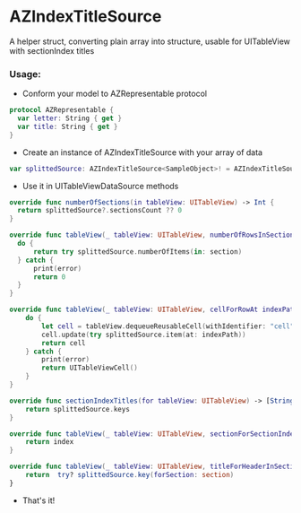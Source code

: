 # AZIndexTitleSource
A helper struct, converting plain array into structure, usable for UITableView with sectionIndex titles

### Usage:

- Conform your model to AZRepresentable protocol
```swift
protocol AZRepresentable {
  var letter: String { get }
  var title: String { get }
}
```
- Create an instance of AZIndexTitleSource with your array of data
```swift
var splittedSource: AZIndexTitleSource<SampleObject>! = AZIndexTitleSource(source: data)
```
- Use it in UITableViewDataSource methods
```swift
override func numberOfSections(in tableView: UITableView) -> Int {
  return splittedSource?.sectionsCount ?? 0
}

override func tableView(_ tableView: UITableView, numberOfRowsInSection section: Int) -> Int {
  do {
      return try splittedSource.numberOfItems(in: section)
  } catch {
      print(error)
      return 0
  }
}

override func tableView(_ tableView: UITableView, cellForRowAt indexPath: IndexPath) -> UITableViewCell {
    do {
        let cell = tableView.dequeueReusableCell(withIdentifier: "cell", for: indexPath) as! SampleTableViewCell
        cell.update(try splittedSource.item(at: indexPath))
        return cell
    } catch {
        print(error)
        return UITableViewCell()
    }
}

override func sectionIndexTitles(for tableView: UITableView) -> [String]? {
    return splittedSource.keys
}

override func tableView(_ tableView: UITableView, sectionForSectionIndexTitle title: String, at index: Int) -> Int {
    return index
}

override func tableView(_ tableView: UITableView, titleForHeaderInSection section: Int) -> String? 
    return  try? splittedSource.key(forSection: section)
}
```
- That's it!


